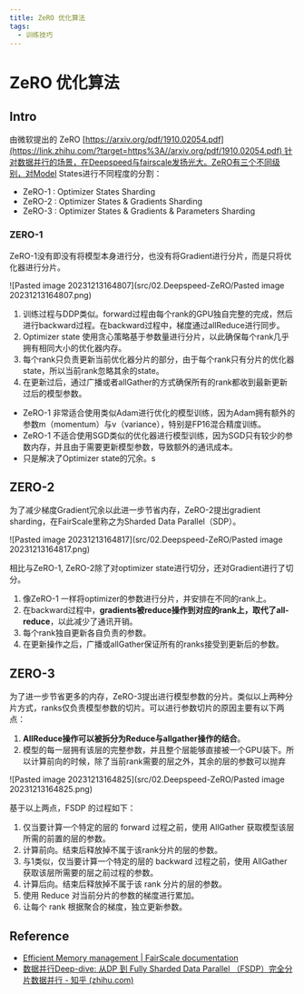 ```yaml
---
title: ZeRO 优化算法
tags:
  - 训练技巧
---
```


# ZeRO 优化算法

## Intro

由微软提出的 ZeRO [https://arxiv.org/pdf/1910.02054.pdf](https://link.zhihu.com/?target=https%3A//arxiv.org/pdf/1910.02054.pdf) 针对数据并行的场景，在Deepspeed与fairscale发扬光大。ZeRO有三个不同级别，对Model States进行不同程度的分割：

- ZeRO-1 : Optimizer States Sharding
- ZeRO-2 : Optimizer States & Gradients Sharding
- ZeRO-3 : Optimizer States & Gradients & Parameters Sharding

### ZERO-1

ZeRO-1没有即没有将模型本身进行分，也没有将Gradient进行分片，而是只将优化器进行分片。

![Pasted image 20231213164807](src/02.Deepspeed-ZeRO/Pasted image 20231213164807.png)

1. 训练过程与DDP类似。forward过程由每个rank的GPU独自完整的完成，然后进行backward过程。在backward过程中，梯度通过allReduce进行同步。
2. Optimizer state 使用贪心策略基于参数量进行分片，以此确保每个rank几乎拥有相同大小的优化器内存。
3. 每个rank只负责更新当前优化器分片的部分，由于每个rank只有分片的优化器state，所以当前rank忽略其余的state。
4. 在更新过后，通过广播或者allGather的方式确保所有的rank都收到最新更新过后的模型参数。

- ZeRO-1 非常适合使用类似Adam进行优化的模型训练，因为Adam拥有额外的参数m（momentum）与v（variance），特别是FP16混合精度训练。
- ZeRO-1 不适合使用SGD类似的优化器进行模型训练，因为SGD只有较少的参数内存，并且由于需要更新模型参数，导致额外的通讯成本。
- 只是解决了Optimizer state的冗余。s

## ZERO-2

为了减少梯度Gradient冗余以此进一步节省内存，ZeRO-2提出gradient sharding，在FairScale里称之为Sharded Data Parallel（SDP）。

![Pasted image 20231213164817](src/02.Deepspeed-ZeRO/Pasted image 20231213164817.png)

相比与ZeRO-1, ZeRO-2除了对optimizer state进行切分，还对Gradient进行了切分。

1. 像ZeRO-1 一样将optimizer的参数进行分片，并安排在不同的rank上。
2. 在backward过程中，**gradients被reduce操作到对应的rank上，取代了all-reduce**，以此减少了通讯开销。
3. 每个rank独自更新各自负责的参数。
4. 在更新操作之后，广播或allGather保证所有的ranks接受到更新后的参数。

## ZERO-3

为了进一步节省更多的内存，ZeRO-3提出进行模型参数的分片。类似以上两种分片方式，ranks仅负责模型参数的切片。可以进行参数切片的原因主要有以下两点：

1. **AllReduce操作可以被拆分为Reduce与allgather操作的结合**。
2. 模型的每一层拥有该层的完整参数，并且整个层能够直接被一个GPU装下。所以计算前向的时候，除了当前rank需要的层之外，其余的层的参数可以抛弃

![Pasted image 20231213164825](src/02.Deepspeed-ZeRO/Pasted image 20231213164825.png)

基于以上两点，FSDP 的过程如下：

1. 仅当要计算一个特定的层的 forward 过程之前，使用 AllGather 获取模型该层所需的前置的层的参数。
2. 计算前向。结束后释放掉不属于该rank分片的层的参数。
3. 与1类似，仅当要计算一个特定的层的 backward 过程之前，使用 AllGather 获取该层所需要的层之前过程的参数。
4. 计算后向。结束后释放掉不属于该 rank 分片的层的参数。
5. 使用 Reduce 对当前分片的参数的梯度进行累加。
6. 让每个 rank 根据聚合的梯度，独立更新参数。

## Reference

- [Efficient Memory management | FairScale documentation](https://fairscale.readthedocs.io/en/latest/deep_dive/oss_sdp_fsdp.html)
- [数据并行Deep-dive: 从DP 到 Fully Sharded Data Parallel （FSDP）完全分片数据并行 - 知乎 (zhihu.com)](https://zhuanlan.zhihu.com/p/485208899)
